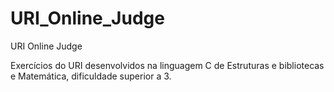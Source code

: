 # URI_Online_Judge
URI Online Judge

Exercícios do URI desenvolvidos na linguagem C de Estruturas e
bibliotecas e Matemática, dificuldade superior a 3.
